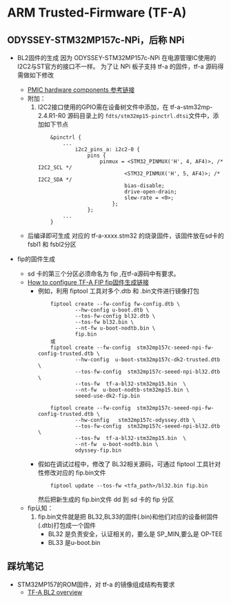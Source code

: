 # ARM Trusted-Firmware  (TF-A)

## ODYSSEY-STM32MP157c-NPi，后称 NPi
* BL2固件的生成
    因为 ODYSSEY-STM32MP157c-NPi 在电源管理IC使用的I2C2与ST官方的接口不一样。 为了让 NPi 板子支持 tf-a 的固件，tf-a 源码得需做如下修改
    + [PMIC hardware components 参考链接](https://wiki.stmicroelectronics.cn/stm32mpu/wiki/PMIC_hardware_components#Support_in_Cortex-A7_Secure)
    + 附加：
        1. I2C2接口使用的GPIO需在设备树文件中添加，在 tf-a-stm32mp-2.4.R1-R0 源码目录上的 `fdts/stm32mp15-pinctrl.dtsi`文件中，添加如下节点
            ```dts
                &pinctrl {
                    ...
                        i2c2_pins_a: i2c2-0 {
                            pins {
                                pinmux = <STM32_PINMUX('H', 4, AF4)>, /* I2C2_SCL */
                                        <STM32_PINMUX('H', 5, AF4)>; /* I2C2_SDA */
                                        bias-disable;
                                        drive-open-drain;
                                        slew-rate = <0>;
                                    };
                            };
                    ...
                }
            ```
    + 后编译即可生成 对应的 tf-a-xxxx.stm32 的烧录固件，该固件放在sd卡的 fsbl1 和 fsbl2分区


* fip的固件生成
    + sd 卡的第三个分区必须命名为 fip ,在tf-a源码中有要求。 
    + [How to configure TF-A FIP fip固件生成链接](https://wiki.stmicroelectronics.cn/stm32mpu/wiki/How_to_configure_TF-A_FIP)
        + 例如，利用 fiptool 工具对多个.dtb 和 .bin文件进行镜像打包
            ```shell
                fiptool create --fw-config fw-config.dtb \
                        --hw-config u-boot.dtb \
                        --tos-fw-config bl32.dtb \
                        --tos-fw bl32.bin \ 
                        --nt-fw u-boot-nodtb.bin \
                        fip.bin
                或
                fiptool create --fw-config  stm32mp157c-seeed-npi-fw-config-trusted.dtb \
                        --hw-config  u-boot-stm32mp157c-dk2-trusted.dtb \
                        --tos-fw-config  stm32mp157c-seeed-npi-bl32.dtb \
                        --tos-fw  tf-a-bl32-stm32mp15.bin  \
                        --nt-fw  u-boot-nodtb-stm32mp15.bin \
                        seeed-use-dk2-fip.bin

                fiptool create --fw-config  stm32mp157c-seeed-npi-fw-config-trusted.dtb \
                        --hw-config   stm32mp157c-odyssey.dtb \
                        --tos-fw-config  stm32mp157c-seeed-npi-bl32.dtb \
                        --tos-fw  tf-a-bl32-stm32mp15.bin  \
                        --nt-fw  u-boot-nodtb.bin \
                        odyssey-fip.bin
            ```
        + 假如在调试过程中，修改了 BL32相关源码，可通过 fiptool 工具针对性修改对应的 fip.bin文件
            ```
                fiptool update --tos-fw <tfa_path>/bl32.bin fip.bin
            ```
            然后把新生成的 fip.bin文件 dd 到 sd 卡的 fip 分区
    + fip认知：
        1. fip.bin文件就是把 BL32,BL33的固件(.bin)和他们对应的设备树固件(.dtb)打包成一个固件
            + BL32 是负责安全，认证相关的，要么是 SP_MIN,要么是 OP-TEE
            + BL33 是u-boot.bin


## 踩坑笔记
* STM32MP157的ROM固件，对 tf-a 的镜像组成结构有要求
    + [TF-A BL2 overview](https://wiki.stmicroelectronics.cn/stm32mpu/wiki/TF-A_BL2_overview)


